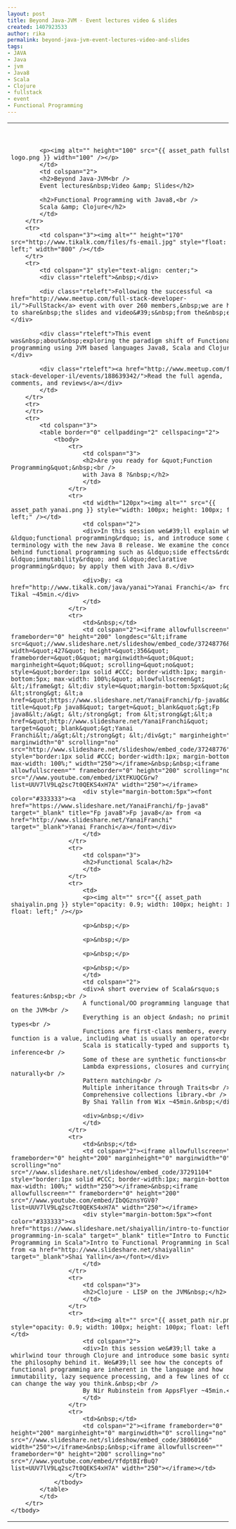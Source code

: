 ```yaml
---
layout: post
title: Beyond Java-JVM - Event lectures video & slides
created: 1407923533
author: rika
permalink: beyond-java-jvm-event-lectures-video-and-slides
tags:
- JAVA
- Java
- jvm
- Java8
- Scala
- Clojure
- fullstack
- event
- Functional Programming
---
```

<table border="0" cellpadding="2" cellspacing="2" style="width: 100%;">
	<tbody>
		<tr>
			<td style="width: 120px;">
			<p>&nbsp;&nbsp;</p>

			<p><img alt="" height="100" src="{{ asset_path fullstack-logo.png }} width="100" /></p>
			</td>
			<td colspan="2">
			<h2>Beyond Java-JVM<br />
			Event lectures&nbsp;Video &amp; Slides</h2>

			<h2>Functional Programming with Java8,<br />
			Scala &amp; Clojure</h2>
			</td>
		</tr>
		<tr>
			<td colspan="3"><img alt="" height="170" src="http://www.tikalk.com/files/fs-email.jpg" style="float: left;" width="800" /></td>
		</tr>
		<tr>
			<td colspan="3" style="text-align: center;">
			<div class="rteleft">&nbsp;</div>

			<div class="rteleft">Following the successful <a href="http://www.meetup.com/full-stack-developer-il/">FullStack</a> event with over 260 members,&nbsp;we are happy to share&nbsp;the slides and video&#39;s&nbsp;from the&nbsp;event.</div>

			<div class="rteleft">This event was&nbsp;about&nbsp;exploring the paradigm shift of Functional programming using JVM based languages Java8, Scala and Clojure.</div>

			<div class="rteleft"><a href="http://www.meetup.com/full-stack-developer-il/events/188639342/">Read the full agenda, comments, and reviews</a></div>
			</td>
		</tr>
		<tr>
		</tr>
		<tr>
			<td colspan="3">
			<table border="0" cellpadding="2" cellspacing="2">
				<tbody>
					<tr>
						<td colspan="3">
						<h2>Are you ready for &quot;Function Programming&quot;&nbsp;<br />
						with Java 8 ?&nbsp;</h2>
						</td>
					</tr>
					<tr>
						<td width="120px"><img alt="" src="{{ asset_path yanai.png }} style="width: 100px; height: 100px; float: left;" />​</td>
						<td colspan="2">
						<div>In this session we&#39;ll explain what &ldquo;functional programming&rdquo; is, and introduce some of its terminology with the new Java 8 release. We examine the concepts behind functional programming such as &ldquo;side effects&rdquo;, &ldquo;immutability&rdquo; and &ldquo;declarative programming&rdquo; by apply them with Java 8.</div>

						<div>By: <a href="http://www.tikalk.com/java/yanai">Yanai Franchi</a> from Tikal ~45min.</div>
						</td>
					</tr>
					<tr>
						<td>&nbsp;</td>
						<td colspan="2"><iframe allowfullscreen="" frameborder="0" height="200" longdesc="&lt;iframe src=&quot;//www.slideshare.net/slideshow/embed_code/37248776&quot; width=&quot;427&quot; height=&quot;356&quot; frameborder=&quot;0&quot; marginwidth=&quot;0&quot; marginheight=&quot;0&quot; scrolling=&quot;no&quot; style=&quot;border:1px solid #CCC; border-width:1px; margin-bottom:5px; max-width: 100%;&quot; allowfullscreen&gt; &lt;/iframe&gt; &lt;div style=&quot;margin-bottom:5px&quot;&gt; &lt;strong&gt; &lt;a href=&quot;https://www.slideshare.net/YanaiFranchi/fp-java8&quot; title=&quot;Fp java8&quot; target=&quot;_blank&quot;&gt;Fp java8&lt;/a&gt; &lt;/strong&gt; from &lt;strong&gt;&lt;a href=&quot;http://www.slideshare.net/YanaiFranchi&quot; target=&quot;_blank&quot;&gt;Yanai Franchi&lt;/a&gt;&lt;/strong&gt; &lt;/div&gt;" marginheight="0" marginwidth="0" scrolling="no" src="http://www.slideshare.net/slideshow/embed_code/37248776" style="border:1px solid #CCC; border-width:1px; margin-bottom:5px; max-width: 100%;" width="250"></iframe>&nbsp;&nbsp;<iframe allowfullscreen="" frameborder="0" height="200" scrolling="no" src="//www.youtube.com/embed/iXtFKUQCGrw?list=UUV7lV9Lq2sc7t0QEKS4xH7A" width="250"></iframe>
						<div style="margin-bottom:5px"><font color="#333333"><a href="https://www.slideshare.net/YanaiFranchi/fp-java8" target="_blank" title="Fp java8">Fp java8</a> from <a href="http://www.slideshare.net/YanaiFranchi" target="_blank">Yanai Franchi</a></font></div>
						</td>
					</tr>
					<tr>
						<td colspan="3">
						<h2>Functional Scala</h2>
						</td>
					</tr>
					<tr>
						<td>
						<p><img alt="" src="{{ asset_path shaiyalin.png }} style="opacity: 0.9; width: 100px; height: 100px; float: left;" />​</p>

						<p>&nbsp;</p>

						<p>&nbsp;</p>

						<p>&nbsp;</p>

						<p>&nbsp;</p>
						</td>
						<td colspan="2">
						<div>A short overview of Scala&rsquo;s features:&nbsp;<br />
						A functional/OO programming language that runs on the JVM<br />
						Everything is an object &ndash; no primitive types<br />
						Functions are first-class members, every function is a value, including what is usually an operator<br />
						Scala is statically-typed and supports type inference<br />
						Some of these are synthetic functions<br />
						Lambda expressions, closures and currying naturally<br />
						Pattern matching<br />
						Multiple inheritance through Traits<br />
						Comprehensive collections library.<br />
						By Shai Yallin from Wix ~45min.&nbsp;</div>

						<div>&nbsp;</div>
						</td>
					</tr>
					<tr>
						<td>&nbsp;</td>
						<td colspan="2"><iframe allowfullscreen="" frameborder="0" height="200" marginheight="0" marginwidth="0" scrolling="no" src="//www.slideshare.net/slideshow/embed_code/37291104" style="border:1px solid #CCC; border-width:1px; margin-bottom:5px; max-width: 100%;" width="250"></iframe>&nbsp;<iframe allowfullscreen="" frameborder="0" height="200" src="//www.youtube.com/embed/IbQGznsYGV0?list=UUV7lV9Lq2sc7t0QEKS4xH7A" width="250"></iframe>
						<div style="margin-bottom:5px"><font color="#333333"><a href="https://www.slideshare.net/shaiyallin/intro-to-functional-programming-in-scala" target="_blank" title="Intro to Functional Programming in Scala">Intro to Functional Programming in Scala</a> from <a href="http://www.slideshare.net/shaiyallin" target="_blank">Shai Yallin</a></font></div>
						</td>
					</tr>
					<tr>
						<td colspan="3">
						<h2>Clojure - LISP on the JVM&nbsp;</h2>
						</td>
					</tr>
					<tr>
						<td><img alt="" src="{{ asset_path nir.png }} style="opacity: 0.9; width: 100px; height: 100px; float: left;" />​</td>
						<td colspan="2">
						<div>In this session we&#39;ll take a whirlwind tour through Clojure and introduce some basic syntax and the philosophy behind it. We&#39;ll see how the concepts of functional programming are inherent in the language and how immutability, lazy sequence processing, and a few lines of code can change the way you think.&nbsp;<br />
						By Nir Rubinstein from AppsFlyer ~45min.</div>
						</td>
					</tr>
					<tr>
						<td>&nbsp;</td>
						<td colspan="2"><iframe frameborder="0" height="200" marginheight="0" marginwidth="0" scrolling="no" src="//www.slideshare.net/slideshow/embed_code/38060166" width="250"></iframe>&nbsp;&nbsp;<iframe allowfullscreen="" frameborder="0" height="200" scrolling="no" src="//www.youtube.com/embed/YfdptBIrBuQ?list=UUV7lV9Lq2sc7t0QEKS4xH7A" width="250"></iframe></td>
					</tr>
				</tbody>
			</table>
			</td>
		</tr>
	</tbody>
</table>
